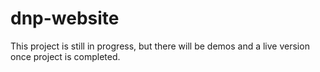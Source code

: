 # dnp-website
This project is still in progress, but there will be demos and a live version once project is completed. 
